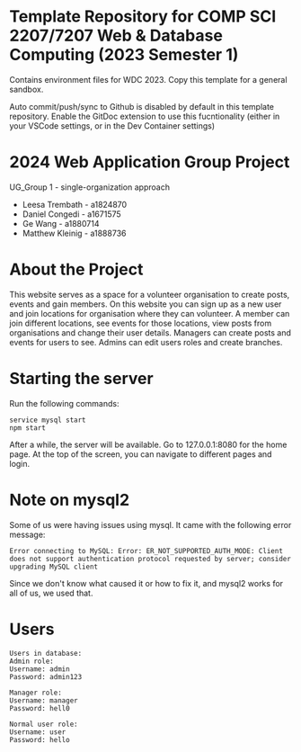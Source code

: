 # Template Repository for COMP SCI 2207/7207 Web & Database Computing (2023 Semester 1)

Contains environment files for WDC 2023. Copy this template for a general sandbox.

Auto commit/push/sync to Github is disabled by default in this template repository.
Enable the GitDoc extension to use this fucntionality (either in your VSCode settings, or in the Dev Container settings)

# 2024 Web Application Group Project
UG_Group 1 - single-organization approach
- Leesa Trembath - a1824870
- Daniel Congedi - a1671575
- Ge Wang - a1880714
- Matthew Kleinig - a1888736

# About the Project
This website serves as a space for a volunteer organisation to create posts, events and gain members.
On this website you can sign up as a new user and join locations for organisation where they can volunteer.
A member can join different locations, see events for those locations, view posts from organisations and change their user details.
Managers can create posts and events for users to see.
Admins can edit users roles and create branches.


# Starting the server
Run the following commands:
```code
service mysql start
npm start
```

After a while, the server will be available. Go to 127.0.0.1:8080 for the home page.
At the top of the screen, you can navigate to different pages and login.

# Note on mysql2
Some of us were having issues using mysql. It came with the following error message:
```code
Error connecting to MySQL: Error: ER_NOT_SUPPORTED_AUTH_MODE: Client does not support authentication protocol requested by server; consider upgrading MySQL client
```
Since we don't know what caused it or how to fix it, and mysql2 works for all of us, we used that.

# Users
```
Users in database:
Admin role:
Username: admin
Password: admin123

Manager role:
Username: manager
Password: hell0

Normal user role:
Username: user
Password: hello
```
